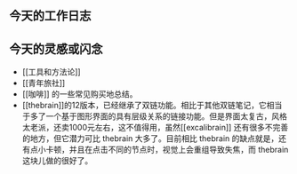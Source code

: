 

## 今天的工作日志

## 今天的灵感或闪念

- [[工具和方法论]]
- [[青年旅社]]
- [[咖啡]] 的一些常见购买地总结。
- [[thebrain]]的12版本，已经继承了双链功能。相比于其他双链笔记，它相当于多了一个基于图形界面的具有层级关系的链接功能。但是界面太复古，风格太老派，还卖1000元左右，这不值得用，虽然[[excalibrain]] 还有很多不完善的地方，但它潜力可比 thebrain 大多了。目前相比 thebrain 的缺点就是，还有点小卡顿，并且在点击不同的节点时，视觉上会重组导致失焦，而 thebrain 这块儿做的很好了。
